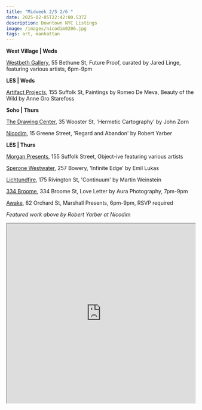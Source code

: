 ```yaml
---
title: "Midweek 2/5 2/6 "
date: 2025-02-05T22:42:00.537Z
description: Downtown NYC Listings
image: /images/nicodim0206.jpg
tags: art, manhattan
---
```

**W﻿est Village | Weds**

[Westbeth Gallery](https://westbeth.org/event/future-proof-group-show-that-examines-intergenerational-and-career-long-dedication-to-abstract-art/), 55 Bethune St, Future Proof, curated by Jared Linge, featuring various artists, 6pm-9pm

**L﻿ES | Weds**

[Artifact Projects](https://www.artifactnyc.net/february-25), 155 Suffolk St, Paintings by Romeo De Meva, Beauty of the Wild by Anne Gro Starefoss

**S﻿oho | Thurs**

[The Drawing Center](https://drawingcenter.org/programs/openingreception-johnzorn-erickabeckman), 35 Wooster St, 'Hermetic Cartography' by John Zorn

[Nicodim](https://www.nicodimgallery.com/exhibitions/robert-yarber-regard-and-abandon), 15 Greene Street, 'Regard and Abandon' by Robert Yarber

**L﻿ES | Thurs**

[Morgan Presents](https://www.morgan-presents.com/exhibitions/24-object-ive/overview/), 155 Suffolk Street, Object-ive featuring various artists

[Sperone Westwater](https://www.speronewestwater.com/exhibitions/emil-lukas6), 257 Bowery, 'Infinite Edge' by Emil Lukas

[Lichtundfire](https://www.lichtundfire.com/), 175 Rivington St, 'Continuum' by Martin Weinstein

[334 Broome](https://www.instagram.com/334broome), 334 Broome St, Love Letter by Aura Photography, 7pm-9pm

[A﻿wake](https://www.instagram.com/awakenewyorkclothing), 62 Orchard St, Marshall Presents, 6pm-9pm, RSVP required

*F﻿eatured work above by Robert Yarber at Nicodim*

<iframe src="https://www.google.com/maps/d/u/1/embed?mid=16GGhv6GwMfb1RMAr_JfndUUHsaYdGIY&ehbc=2E312F" width="100%" height="480"></iframe>